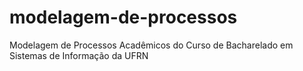 # modelagem-de-processos
Modelagem de Processos Acadêmicos do Curso de Bacharelado em Sistemas de Informação da UFRN
